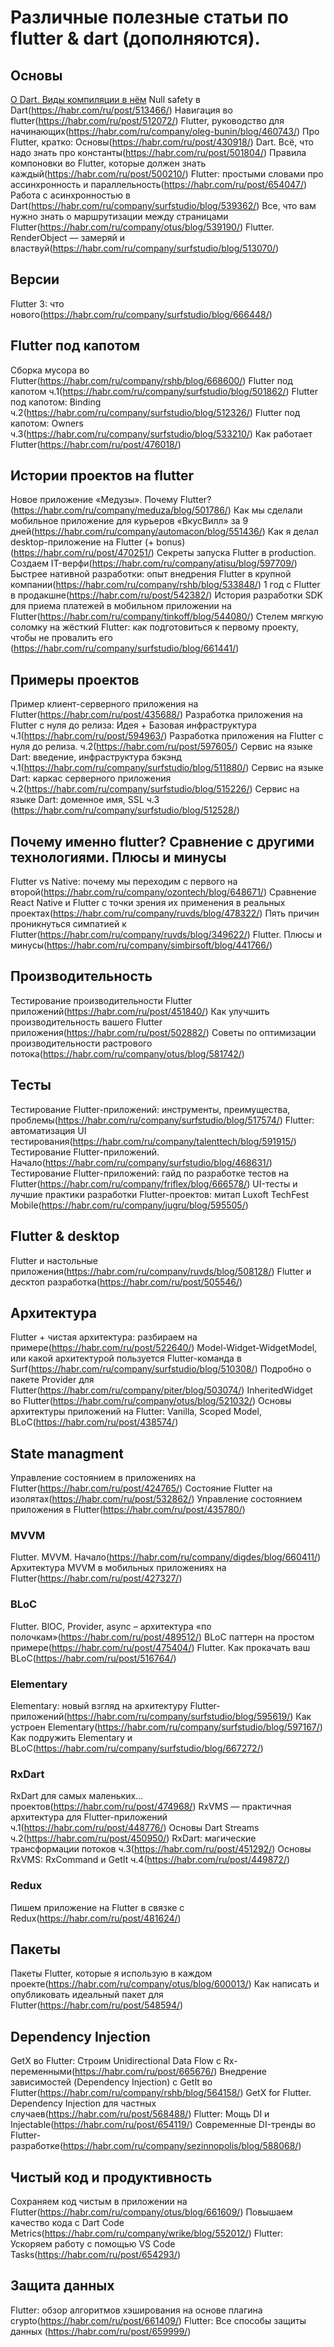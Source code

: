 # Различные полезные статьи по flutter & dart (дополняются).

## Основы
[О Dart. Виды компиляции в нём](https://surf.ru/pochemu-flutter-ispolzuet-dart-a-ne-kotlin-ili-javascript/)
Null safety в Dart(https://habr.com/ru/post/513466/)
Навигация во flutter(https://habr.com/ru/post/512072/)
Flutter, руководство для начинающих(https://habr.com/ru/company/oleg-bunin/blog/460743/)
Про Flutter, кратко: Основы(https://habr.com/ru/post/430918/)
Dart. Всё, что надо знать про константы(https://habr.com/ru/post/501804/)
Правила компоновки во Flutter, которые должен знать каждый(https://habr.com/ru/post/500210/)
Flutter: простыми словами про ассинхронность и параллельность(https://habr.com/ru/post/654047/)
Работа с асинхронностью в Dart(https://habr.com/ru/company/surfstudio/blog/539362/)
Все, что вам нужно знать о маршрутизации между страницами Flutter(https://habr.com/ru/company/otus/blog/539190/)
Flutter. RenderObject — замеряй и властвуй(https://habr.com/ru/company/surfstudio/blog/513070/)

## Версии
Flutter 3: что нового(https://habr.com/ru/company/surfstudio/blog/666448/)

## Flutter под капотом
Сборка мусора во Flutter(https://habr.com/ru/company/rshb/blog/668600/)
Flutter под капотом ч.1(https://habr.com/ru/company/surfstudio/blog/501862/)
Flutter под капотом: Binding ч.2(https://habr.com/ru/company/surfstudio/blog/512326/)
Flutter под капотом: Owners ч.3(https://habr.com/ru/company/surfstudio/blog/533210/)
Как работает Flutter(https://habr.com/ru/post/476018/)

## Истории проектов на flutter 
Новое приложение «Медузы». Почему Flutter?(https://habr.com/ru/company/meduza/blog/501786/)
Как мы сделали мобильное приложение для курьеров «ВкусВилл» за 9 дней(https://habr.com/ru/company/automacon/blog/551436/)
Как я делал desktop-приложение на Flutter (+ bonus)(https://habr.com/ru/post/470251/)
Секреты запуска Flutter в production. Создаем IT-верфи(https://habr.com/ru/company/atisu/blog/597709/)
Быстрее нативной разработки: опыт внедрения Flutter в крупной компании(https://habr.com/ru/company/rshb/blog/533848/)
1 год с Flutter в продакшне(https://habr.com/ru/post/542382/)
История разработки SDK для приема платежей в мобильном приложении на Flutter(https://habr.com/ru/company/tinkoff/blog/544080/)
Стелем мягкую соломку на жёсткий Flutter: как подготовиться к первому проекту, чтобы не провалить его (https://habr.com/ru/company/surfstudio/blog/661441/)

## Примеры проектов
Пример клиент-серверного приложения на Flutter(https://habr.com/ru/post/435688/)
Разработка приложения на Flutter с нуля до релиза: Идея + Базовая инфраструктура ч.1(https://habr.com/ru/post/594963/)
Разработка приложения на Flutter с нуля до релиза. ч.2(https://habr.com/ru/post/597605/)
Сервис на языке Dart: введение, инфраструктура бэкэнд ч.1(https://habr.com/ru/company/surfstudio/blog/511880/)
Сервис на языке Dart: каркас серверного приложения ч.2(https://habr.com/ru/company/surfstudio/blog/515226/)
Сервис на языке Dart: доменное имя, SSL ч.3 (https://habr.com/ru/company/surfstudio/blog/512528/)

## Почему именно flutter? Сравнение с другими технологиями. Плюсы и минусы
Flutter vs Native: почему мы переходим с первого на второй(https://habr.com/ru/company/ozontech/blog/648671/)
Сравнение React Native и Flutter с точки зрения их применения в реальных проектах(https://habr.com/ru/company/ruvds/blog/478322/)
Пять причин проникнуться симпатией к Flutter(https://habr.com/ru/company/ruvds/blog/349622/)
Flutter. Плюсы и минусы(https://habr.com/ru/company/simbirsoft/blog/441766/)

## Производительность 

Тестирование производительности Flutter приложений(https://habr.com/ru/post/451840/)
Как улучшить производительность вашего Flutter приложения(https://habr.com/ru/post/502882/)
Советы по оптимизации производительности растрового потока(https://habr.com/ru/company/otus/blog/581742/)

## Тесты

Тестирование Flutter-приложений: инструменты, преимущества, проблемы(https://habr.com/ru/company/surfstudio/blog/517574/)
Flutter: автоматизация UI тестирования(https://habr.com/ru/company/talenttech/blog/591915/)
Тестирование Flutter-приложений. Начало(https://habr.com/ru/company/surfstudio/blog/468631/)
Тестирование Flutter-приложений: гайд по разработке тестов на Flutter(https://habr.com/ru/company/friflex/blog/666578/)
UI-тесты и лучшие практики разработки Flutter-проектов: митап Luxoft TechFest Mobile(https://habr.com/ru/company/jugru/blog/595505/)


## Flutter & desktop

Flutter и настольные приложения(https://habr.com/ru/company/ruvds/blog/508128/)
Flutter и десктоп разработка(https://habr.com/ru/post/505546/)

## Архитектура

Flutter + чистая архитектура: разбираем на примере(https://habr.com/ru/post/522640/)
Model-Widget-WidgetModel, или какой архитектурой пользуется Flutter-команда в Surf(https://habr.com/ru/company/surfstudio/blog/510308/)
Подробно о пакете Provider для Flutter(https://habr.com/ru/company/piter/blog/503074/)
InheritedWidget во Flutter(https://habr.com/ru/company/otus/blog/521032/)
Основы архитектуры приложений на Flutter: Vanilla, Scoped Model, BLoC(https://habr.com/ru/post/438574/)

## State managment

Управление состоянием в приложениях на Flutter(https://habr.com/ru/post/424765/)
Состояние Flutter на изолятах(https://habr.com/ru/post/532862/)
Управление состоянием приложения в Flutter(https://habr.com/ru/post/435780/)
 
### MVVM 

Flutter. MVVM. Начало(https://habr.com/ru/company/digdes/blog/660411/)
Архитектура MVVM в мобильных приложениях на Flutter(https://habr.com/ru/post/427327/)

### BLoC

Flutter. BlOC, Provider, async – архитектура «по полочкам»(https://habr.com/ru/post/489512/)
BLoC паттерн на простом примере(https://habr.com/ru/post/475404/)
Flutter. Как прокачать ваш BLoC(https://habr.com/ru/post/516764/)

### Elementary

Elementary: новый взгляд на архитектуру Flutter-приложений(https://habr.com/ru/company/surfstudio/blog/595619/)
Как устроен Elementary(https://habr.com/ru/company/surfstudio/blog/597167/)
Как подружить Elementary и BLoC(https://habr.com/ru/company/surfstudio/blog/667272/)

### RxDart 
RxDart для самых маленьких… проектов(https://habr.com/ru/post/474968/)
RxVMS — практичная архитектура для Flutter-приложений ч.1(https://habr.com/ru/post/448776/)
Основы Dart Streams ч.2(https://habr.com/ru/post/450950/)
RxDart: магические трансформации потоков ч.3(https://habr.com/ru/post/451292/)
Основы RxVMS: RxCommand и GetIt ч.4(https://habr.com/ru/post/449872/)

### Redux
Пишем приложение на Flutter в связке с Redux(https://habr.com/ru/post/481624/)

## Пакеты 
Пакеты Flutter, которые я использую в каждом проекте(https://habr.com/ru/company/otus/blog/600013/)
Как написать и опубликовать идеальный пакет для Flutter(https://habr.com/ru/post/548594/)

## Dependency Injection
 
GetX во Flutter: Строим Unidirectional Data Flow с Rx-переменными(https://habr.com/ru/post/665676/)
Внедрение зависимостей (Dependency Injection) с GetIt во Flutter(https://habr.com/ru/company/rshb/blog/564158/)
GetX for Flutter. Dependency Injection для частных случаев(https://habr.com/ru/post/568488/)
Flutter: Мощь DI и Injectable(https://habr.com/ru/post/654119/)
Современные DI-тренды во Flutter-разработке(https://habr.com/ru/company/sezinnopolis/blog/588068/)

## Чистый код и продуктивность

Сохраняем код чистым в приложении на Flutter(https://habr.com/ru/company/otus/blog/661609/)
Повышаем качество кода с Dart Code Metrics(https://habr.com/ru/company/wrike/blog/552012/)
Flutter: Ускоряем работу с помощью VS Code Tasks(https://habr.com/ru/post/654293/)

## Защита данных
Flutter: обзор алгоритмов хэширования на основе плагина crypto(https://habr.com/ru/post/661409/)
Flutter: Все способы защиты данных (https://habr.com/ru/post/659999/)
